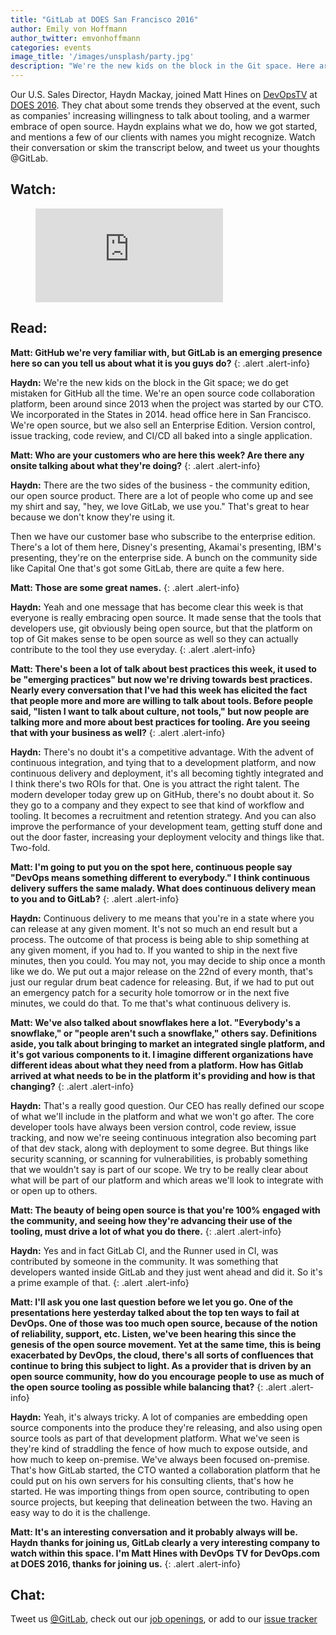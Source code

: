 ```yaml
---
title: "GitLab at DOES San Francisco 2016"
author: Emily von Hoffmann
author_twitter: emvonhoffmann
categories: events
image_title: '/images/unsplash/party.jpg'
description: "We're the new kids on the block in the Git space. Here are some other things about us you should know, in a segment of DevOpsTV."
---
```


Our U.S. Sales Director, Haydn Mackay, joined Matt Hines on [DevOpsTV](https://devops.com/) at [DOES 2016](http://events.itrevolution.com/us/). They chat about some trends they observed at the event, such as companies' increasing willingness to talk about tooling, and a warmer embrace of open source. Haydn explains what we do, how we got started, and mentions a few of our clients with names you might recognize. Watch their conversation or skim the transcript below, and tweet us your thoughts @GitLab.

<!-- more -->

## Watch:

<!-- blank line -->
<figure class="video_container">
  <iframe src="https://www.youtube.com/embed/KooCVhZ7nHk" frameborder="0" allowfullscreen="true"> </iframe>
</figure>
<!-- blank line -->

## Read: 

**Matt: GitHub we're very familiar with, but GitLab is an emerging presence here so can you tell us about what it is you guys do?**
{: .alert .alert-info} 

**Haydn:** We're the new kids on the block in the Git space; we do get mistaken for GitHub all the time. We're an open source code collaboration platform, been around since 2013 when the project was started by our CTO. We incorporated in the States in 2014. head office here in San Francisco. We're open source, but we also sell an Enterprise Edition. Version control, issue tracking, code review, and CI/CD all baked into a single application. 

**Matt: Who are your customers who are here this week? Are there any onsite talking about what they're doing?**
{: .alert .alert-info} 

**Haydn:** There are the two sides of the business - the community edition, our open source product. There are a lot of people who come up and see my shirt and say, "hey, we love GitLab, we use you." That's great to hear because we don't know they're using it.

Then we have our customer base who subscribe to the enterprise edition. There's a lot of them here, Disney's presenting, Akamai's presenting, IBM's presenting, they're on the enterprise side. A bunch on the community side like Capital One that's got some GitLab, there are quite a few here. 

**Matt: Those are some great names.**
{: .alert .alert-info}

**Haydn:** Yeah and one message that has become clear this week is that everyone is really embracing open source. It made sense that the tools that developers use, git obviously being open source, but that the platform on top of Git makes sense to be open source as well so they can actually contribute to the tool they use everyday. 
{: .alert .alert-info} 

**Matt: There's been a lot of talk about best practices this week, it used to be "emerging practices" but now we're driving towards best practices. Nearly every conversation that I've had this week has elicited the fact that people more and more are willing to talk about tools. Before people said, "listen I want to talk about culture, not tools," but now people are talking more and more about best practices for tooling. Are you seeing that with your business as well?**
{: .alert .alert-info} 

**Haydn:** There's no doubt it's a competitive advantage. With the advent of continuous integration, and tying that to a development platform, and now continuous delivery and deployment, it's all becoming tightly integrated and I think there's two ROIs for that. One is you attract the right talent. The modern developer today grew up on GitHub, there's no doubt about it. So they go to a company and they expect to see that kind of workflow and tooling. It becomes a recruitment and retention strategy. And you can also improve the performance of your development team, getting stuff done and out the door faster, increasing your deployment velocity and things like that. Two-fold. 

**Matt: I'm going to put you on the spot here, continuous people say "DevOps means something different to everybody." I think continuous delivery suffers the same malady. What does continuous delivery mean to you and to GitLab?**
{: .alert .alert-info}

**Haydn:** Continuous delivery to me means that you're in a state where you can release at any given moment. It's not so much an end result but a process. The outcome of that process is being able to ship something at any given moment, if you had to. If you wanted to ship in the next five minutes, then you could. You may not, you may decide to ship once a month like we do. We put out a major release on the 22nd of every month, that's just our regular drum beat cadence for releasing. But, if we had to put out an emergency patch for a security hole tomorrow or in the next five minutes, we could do that. To me that's what continuous delivery is. 

**Matt: We've also talked about snowflakes here a lot. "Everybody's a snowflake," or "people aren't such a snowflake," others say. Definitions aside, you talk about bringing to market an integrated single platform, and it's got various components to it. I imagine different organizations have different ideas about what they need from a platform. How has Gitlab arrived at what needs to be in the platform it's providing and how is that changing?**
{: .alert .alert-info}

**Haydn:** That's a really good question. Our CEO has really defined our scope of what we'll include in the platform and what we won't go after. The core developer tools have always been version control, code review, issue tracking, and now we're seeing continuous integration also becoming part of that dev stack, along with deployment to some degree. But things like security scanning, or scanning for vulnerabilities, is probably something that we wouldn't say is part of our scope. We try to be really clear about what will be part of our platform and which areas we'll look to integrate with or open up to others. 

**Matt: The beauty of being open source is that you're 100% engaged with the community, and seeing how they're advancing their use of the tooling, must drive a lot of what you do there.**
{: .alert .alert-info} 

**Haydn:** Yes and in fact GitLab CI, and the Runner used in CI, was contributed by someone in the community. It was something that developers wanted inside GitLab and they just went ahead and did it. So it's a prime example of that.
{: .alert .alert-info} 

**Matt: I'll ask you one last question before we let you go. One of the presentations here yesterday talked about the top ten ways to fail at DevOps. One of those was too much open source, because of the notion of reliability, support, etc. Listen, we've been hearing this since the genesis of the open source movement. Yet at the same time, this is being exacerbated by DevOps, the cloud, there's all sorts of confluences that continue to bring this subject to light. As a provider that is driven by an open source community, how do you encourage people to use as much of the open source tooling as possible while balancing that?**
{: .alert .alert-info} 

**Haydn:** Yeah, it's always tricky. A lot of companies are embedding open source components into the produce they're releasing, and also using open source tools as part of that development platform. What we've seen is they're kind of straddling the fence of how much to expose outside, and how much to keep on-premise. We've always been focused on-premise. That's how GitLab started, the CTO wanted a collaboration platform that he could put on his own servers for his consulting clients, that's how he started. He was importing things from open source, contributing to open source projects, but keeping that delineation between the two. Having an easy way to do it is the challenge. 

**Matt: It's an interesting conversation and it probably always will be. Haydn thanks for joining us, GitLab clearly a very interesting company to watch within this space. I'm Matt Hines with DevOps TV for DevOps.com at DOES 2016, thanks for joining us.**
{: .alert .alert-info} 

## Chat:

Tweet us [@GitLab](https://twitter.com/gitlab), check out our [job openings](https://about.gitlab.com/jobs/), or add to our [issue tracker](https://gitlab.com/gitlab-org/gitlab-ce/issues)




